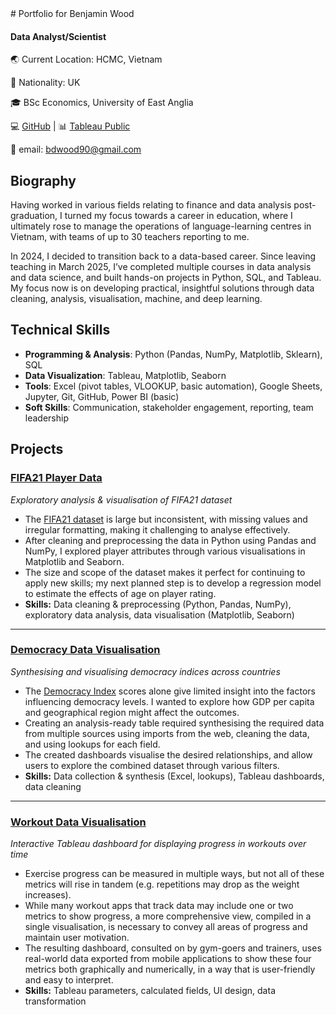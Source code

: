 <link rel="stylesheet" href="assets/css/style.css">
# Portfolio for Benjamin Wood

#### Data Analyst/Scientist

🌏 Current Location: HCMC, Vietnam

🏡 Nationality: UK

🎓 BSc Economics, University of East Anglia

💻 [GitHub](https://github.com/BenjaminDWood) | 📊 [Tableau Public](https://public.tableau.com/app/profile/benjamin.wood8808/vizzes)

📧 email: bdwood90@gmail.com

## Biography

Having worked in various fields relating to finance and data analysis post-graduation, I turned my focus towards a career in education, where I ultimately rose to manage the operations of language-learning centres in Vietnam, with teams of up to 30 teachers reporting to me.

In 2024, I decided to transition back to a data-based career. Since leaving teaching in March 2025, I’ve completed multiple courses in data analysis and data science, and built hands-on projects in Python, SQL, and Tableau. My focus now is on developing practical, insightful solutions through data cleaning, analysis, visualisation, machine, and deep learning.

## Technical Skills
 - **Programming & Analysis**: Python (Pandas, NumPy, Matplotlib, Sklearn), SQL
 - **Data Visualization**: Tableau, Matplotlib, Seaborn
 - **Tools**: Excel (pivot tables, VLOOKUP, basic automation), Google Sheets, Jupyter, Git, GitHub, Power BI (basic)
 - **Soft Skills**: Communication, stakeholder engagement, reporting, team leadership

## Projects

### [FIFA21 Player Data](https://github.com/BenjaminDWood/FIFA)
*Exploratory analysis & visualisation of FIFA21 dataset* 
- The [FIFA21 dataset](https://www.kaggle.com/datasets/yagunnersya/fifa-21-messy-raw-dataset-for-cleaning-exploring/data) is large but inconsistent, with missing values and irregular formatting, making it challenging to analyse effectively.  
- After cleaning and preprocessing the data in Python using Pandas and NumPy, I explored player attributes through various visualisations in Matplotlib and Seaborn.
- The size and scope of the dataset makes it perfect for continuing to apply new skills; my next planned step is to develop a regression model to estimate the effects of age on player rating.
- **Skills:** Data cleaning & preprocessing (Python, Pandas, NumPy), exploratory data analysis, data visualisation (Matplotlib, Seaborn)
  
- - -

### [Democracy Data Visualisation](https://public.tableau.com/app/profile/benjamin.wood8808/viz/AnalysisofDemocracyScoresvsGDPCapita/RegionView)
*Synthesising and visualising democracy indices across countries*
- The [Democracy Index](https://ourworldindata.org/grapher/democracy-index-eiu) scores alone give limited insight into the factors influencing democracy levels. I wanted to explore how GDP per capita and geographical region might affect the outcomes.
- Creating an analysis-ready table required synthesising the required data from multiple sources using imports from the web, cleaning the data, and using lookups for each field.
- The created dashboards visualise the desired relationships, and allow users to explore the combined dataset through various filters.
- **Skills:** Data collection & synthesis (Excel, lookups), Tableau dashboards, data cleaning

- - -

### [Workout Data Visualisation](https://public.tableau.com/app/profile/benjamin.wood8808/viz/WorkoutProgressDashboard_17536908034250/ProgressDash)
*Interactive Tableau dashboard for displaying progress in workouts over time*
- Exercise progress can be measured in multiple ways, but not all of these metrics will rise in tandem (e.g. repetitions may drop as the weight increases).
- While many workout apps that track data may include one or two metrics to show progress, a more comprehensive view, compiled in a single visualisation, is necessary to convey all areas of progress and maintain user motivation.
- The resulting dashboard, consulted on by gym-goers and trainers, uses real-world data exported from mobile applications to show these four metrics both graphically and numerically, in a way that is user-friendly and easy to interpret.
- **Skills:** Tableau parameters, calculated fields, UI design, data transformation




